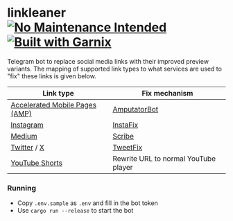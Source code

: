 # linkleaner [![No Maintenance Intended](http://unmaintained.tech/badge.svg)](http://unmaintained.tech/) [![Built with Garnix](https://img.shields.io/endpoint?url=https%3A%2F%2Fgarnix.io%2Fapi%2Fbadges%2Fmsfjarvis%2Flinkleaner%3Fbranch%3Dmain)](https://garnix.io)

Telegram bot to replace social media links with their improved preview variants. The mapping of supported link types to what services are used to "fix" these links is given below.

| Link type | Fix mechanism |
|-----------|---------------|
| [Accelerated Mobile Pages (AMP)](https://amp.dev) | [AmputatorBot](https://www.amputatorbot.com/) |
| [Instagram](https://instagram.com) | [InstaFix](https://github.com/Wikidepia/InstaFix) |
| [Medium](https://medium.com) | [Scribe](https://sr.ht/~edwardloveall/Scribe/) |
| [Twitter](https://twitter.com) / [X](https://x.com) | [TweetFix](https://github.com/FixTweet/FixTweet) |
| [YouTube Shorts](https://www.youtube.com/shorts) | Rewrite URL to normal YouTube player

### Running

- Copy `.env.sample` as `.env` and fill in the bot token
- Use `cargo run --release` to start the bot
